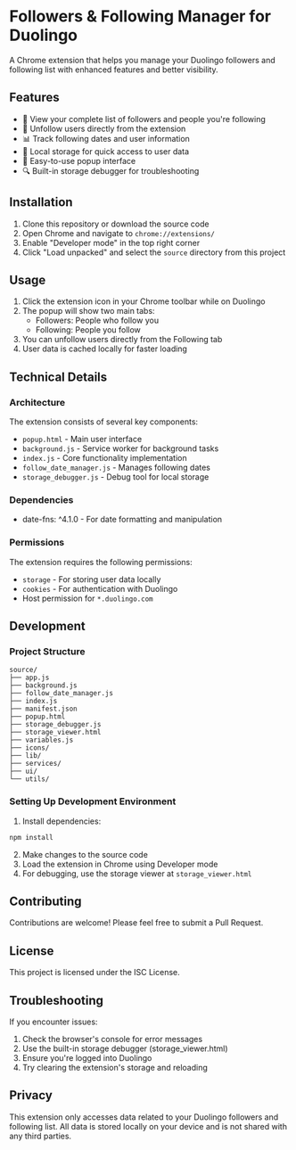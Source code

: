 # Followers & Following Manager for Duolingo

A Chrome extension that helps you manage your Duolingo followers and following list with enhanced features and better visibility.

## Features

- 👥 View your complete list of followers and people you're following
- 🔄 Unfollow users directly from the extension
- 📊 Track following dates and user information
- 💾 Local storage for quick access to user data
- 🎯 Easy-to-use popup interface
- 🔍 Built-in storage debugger for troubleshooting

## Installation

1. Clone this repository or download the source code
2. Open Chrome and navigate to `chrome://extensions/`
3. Enable "Developer mode" in the top right corner
4. Click "Load unpacked" and select the `source` directory from this project

## Usage

1. Click the extension icon in your Chrome toolbar while on Duolingo
2. The popup will show two main tabs:
   - Followers: People who follow you
   - Following: People you follow
3. You can unfollow users directly from the Following tab
4. User data is cached locally for faster loading

## Technical Details

### Architecture

The extension consists of several key components:
- `popup.html` - Main user interface
- `background.js` - Service worker for background tasks
- `index.js` - Core functionality implementation
- `follow_date_manager.js` - Manages following dates
- `storage_debugger.js` - Debug tool for local storage

### Dependencies

- date-fns: ^4.1.0 - For date formatting and manipulation

### Permissions

The extension requires the following permissions:
- `storage` - For storing user data locally
- `cookies` - For authentication with Duolingo
- Host permission for `*.duolingo.com`

## Development

### Project Structure

```
source/
├── app.js
├── background.js
├── follow_date_manager.js
├── index.js
├── manifest.json
├── popup.html
├── storage_debugger.js
├── storage_viewer.html
├── variables.js
├── icons/
├── lib/
├── services/
├── ui/
└── utils/
```

### Setting Up Development Environment

1. Install dependencies:
```bash
npm install
```

2. Make changes to the source code
3. Load the extension in Chrome using Developer mode
4. For debugging, use the storage viewer at `storage_viewer.html`

## Contributing

Contributions are welcome! Please feel free to submit a Pull Request.

## License

This project is licensed under the ISC License.

## Troubleshooting

If you encounter issues:
1. Check the browser's console for error messages
2. Use the built-in storage debugger (storage_viewer.html)
3. Ensure you're logged into Duolingo
4. Try clearing the extension's storage and reloading

## Privacy

This extension only accesses data related to your Duolingo followers and following list. All data is stored locally on your device and is not shared with any third parties. 